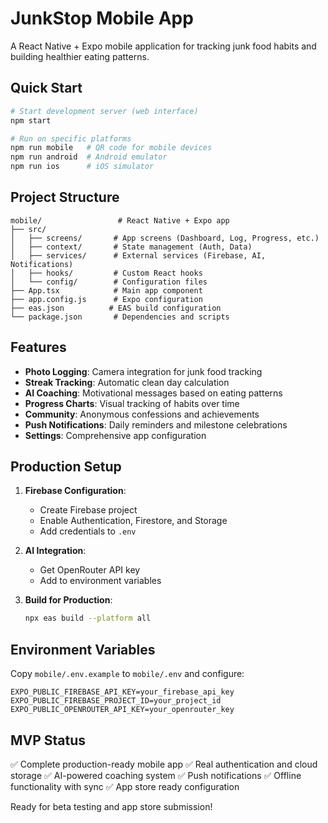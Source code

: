 # JunkStop Mobile App

A React Native + Expo mobile application for tracking junk food habits and building healthier eating patterns.

## Quick Start

```bash
# Start development server (web interface)
npm start

# Run on specific platforms
npm run mobile   # QR code for mobile devices
npm run android  # Android emulator
npm run ios      # iOS simulator
```

## Project Structure

```
mobile/                 # React Native + Expo app
├── src/
│   ├── screens/       # App screens (Dashboard, Log, Progress, etc.)
│   ├── context/       # State management (Auth, Data)
│   ├── services/      # External services (Firebase, AI, Notifications)
│   ├── hooks/         # Custom React hooks
│   └── config/        # Configuration files
├── App.tsx            # Main app component
├── app.config.js      # Expo configuration
├── eas.json          # EAS build configuration
└── package.json       # Dependencies and scripts
```

## Features

- **Photo Logging**: Camera integration for junk food tracking
- **Streak Tracking**: Automatic clean day calculation
- **AI Coaching**: Motivational messages based on eating patterns
- **Progress Charts**: Visual tracking of habits over time
- **Community**: Anonymous confessions and achievements
- **Push Notifications**: Daily reminders and milestone celebrations
- **Settings**: Comprehensive app configuration

## Production Setup

1. **Firebase Configuration**:
   - Create Firebase project
   - Enable Authentication, Firestore, and Storage
   - Add credentials to `.env`

2. **AI Integration**:
   - Get OpenRouter API key
   - Add to environment variables

3. **Build for Production**:
   ```bash
   npx eas build --platform all
   ```

## Environment Variables

Copy `mobile/.env.example` to `mobile/.env` and configure:

```
EXPO_PUBLIC_FIREBASE_API_KEY=your_firebase_api_key
EXPO_PUBLIC_FIREBASE_PROJECT_ID=your_project_id
EXPO_PUBLIC_OPENROUTER_API_KEY=your_openrouter_key
```

## MVP Status

✅ Complete production-ready mobile app
✅ Real authentication and cloud storage
✅ AI-powered coaching system
✅ Push notifications
✅ Offline functionality with sync
✅ App store ready configuration

Ready for beta testing and app store submission!